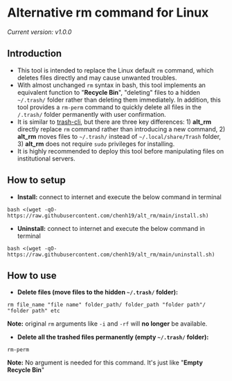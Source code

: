 # Alternative rm command for Linux
*Current version: v1.0.0*

## Introduction
- This tool is intended to replace the Linux default ```rm``` command, which deletes files directly and may cause unwanted troubles. 
- With almost unchanged ```rm``` syntax in bash, this tool implements an equivalent function to "**Recycle Bin**", "deleting" files to a hidden ```~/.trash/``` folder rather than deleting them immediately. In addition, this tool provides a ```rm-perm``` command to quickly delete all files in the ```/.trash/``` folder permanently with user confirmation.
- It is similar to [trash-cli](https://github.com/andreafrancia/trash-cli/), but there are three key differences: 1) **alt_rm** directly replace ```rm``` command rather than introducing a new command, 2) **alt_rm** moves files to ```~/.trash/``` instead of ```~/.local/share/Trash``` folder, 3) **alt_rm** does not require ```sudo``` privileges for installing.
- It is highly recommended to deploy this tool before manipulating files on institutional servers.

## How to setup

- **Install:** connect to internet and execute the below command in terminal  
```
bash <(wget -qO- https://raw.githubusercontent.com/chenh19/alt_rm/main/install.sh)
```

- **Uninstall:** connect to internet and execute the below command in terminal  
```
bash <(wget -qO- https://raw.githubusercontent.com/chenh19/alt_rm/main/uninstall.sh)
```

## How to use

- **Delete files (move files to the hidden ```~/.trash/``` folder):** 
```
rm file_name "file name" folder_path/ folder_path "folder path"/ "folder path" etc
```
**Note:** original ```rm``` arguments like ```-i``` and ```-rf``` will **no longer** be available.  

- **Delete all the trashed files permanently (empty ```~/.trash/``` folder):** 
```
rm-perm
```
**Note:** No argument is needed for this command. It's just like "**Empty Recycle Bin**"

